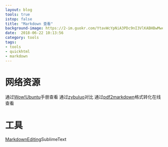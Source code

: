 ```yaml
---
layout: blog
tools: true
istop: false
title: "Markdown 查看"
background-image: https://2-im.guokr.com/YtavWcYpNiA3PDc9nI3VlKABHBwMwev-sVT_rHUQJAjEAQAA_wAAAEpQ.jpg
date:  2018-06-22 10:13:56
category: tools
tags:
- tools
- quickhtml
- markdown
---
```


# 网络资源

通过<a href="https://www.designevo.com/cn/" title="在线手册">Wow!Ubuntu</a>手册查看
通过<a href="https://www.zybuluo.com/mdeditor" title="在线对比查看">zybuluo</a>对比
通过<a href="http://pdf2md.morethan.io/" title="在线转换查看">pdf2markdown</a>格式转化在线查看

# 工具
<a href="https://github.com/SublimeText-Markdown/MarkdownEditing/" title="MarkdownEditing">MarkdownEditing</a>SublimeText
